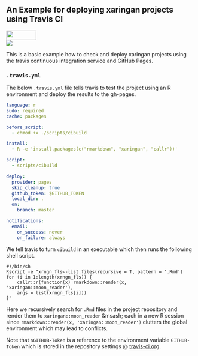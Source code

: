 ## An Example for deploying xaringan projects using Travis CI

<img src="https://travis-ci.com/images/logos/TravisCI-Full-Color.png" width="80" height="25"><br><img src="https://travis-ci.com/mca91/xaringan_CI_example.svg?branch=master">

This is a basic example how to check and deploy xaringan projects using the travis continuous integration service and GitHub Pages.

### `.travis.yml`

The below `.travis.yml` file tells travis to test the project using an R environment and deploy the results to the gh-pages. 

```yaml
language: r
sudo: required
cache: packages

before_script:
  - chmod +x ./scripts/cibuild

install:
  - R -e 'install.packages(c("rmarkdown", "xaringan", "callr"))'

script:
  - scripts/cibuild

deploy:
  provider: pages
  skip_cleanup: true
  github_token: $GITHUB_TOKEN
  local_dir: .
  on:
    branch: master

notifications:
  email:
    on_success: never
    on_failure: always
```

We tell travis to turn `cibuild` in an executable which then runs the following shell script.
```
#!/bin/sh
Rscript -e "xrngn_fls<-list.files(recursive = T, pattern = '.Rmd')
for (i in 1:length(xrngn_fls)) {
    callr::r(function(x) rmarkdown::render(x, 'xaringan::moon_reader'), 
    args = list(xrngn_fls[i]))
}"
```
Here we recursively search for `.Rmd` files in the project repository and render them to `xaringan::moon_reader` &msash; each in a new R session since `rmarkdown::render(x, 'xaringan::moon_reader')` clutters the global environment which may lead to conflicts. 

Note that `$GITHUB-Token` is a reference to the environment variable `GITHUB-Token` which is stored in the repository settings @ [travis-ci.org](https://travis-ci.org).  
